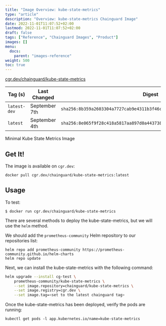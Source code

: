 ```yaml
---
title: "Image Overview: kube-state-metrics"
type: "article"
description: "Overview: kube-state-metrics Chainguard Image"
date: 2022-11-01T11:07:52+02:00
lastmod: 2022-11-01T11:07:52+02:00
draft: false
tags: ["Reference", "Chainguard Images", "Product"]
images: []
menu:
  docs:
    parent: "images-reference"
weight: 500
toc: true
---
```


[cgr.dev/chainguard/kube-state-metrics](https://github.com/chainguard-images/images/tree/main/images/kube-state-metrics)

| Tag (s)       | Last Changed  | Digest                                                                    |
|---------------|---------------|---------------------------------------------------------------------------|
|  `latest-dev` | September 7th | `sha256:8b359a2603304a7727cab9e4311b3f46c8f903a07b8d940822a6cfdb0d3ad5df` |
|  `latest`     | September 4th | `sha256:8e065f9f28c418a5817aa897d0a443738eb2e45a9ab1dd1b19fc3c55bcdcf481` |



Minimal Kube State Metrics Image

## Get It!

The image is available on `cgr.dev`:

```
docker pull cgr.dev/chainguard/kube-state-metrics:latest
```

## Usage

To test:

```shell
$ docker run cgr.dev/chainguard/kube-state-metrics
```


There are several methods to deploy the kube-state-metrics, but we will use the `helm` method.

We should add the `prometheus-community` Helm repository to our repositories list:

```shell
helm repo add prometheus-community https://prometheus-community.github.io/helm-charts
helm repo update
```

Next, we can install the kube-state-metrics with the following command:

```sh
helm upgrade --install cg-test \
    prometheus-community/kube-state-metrics \
    --set image.repository=chainguard/kube-state-metrics \
    --set image.registry=cgr.dev \
    --set image.tag=<set to the latest chainguard tag>
```

Once the kube-state-metrics has been deployed, verify the pods are running:

```shell
kubectl get pods -l app.kubernetes.io/name=kube-state-metrics
```

